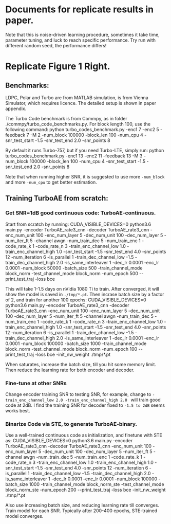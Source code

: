 # Documents for replicate results in paper.
Note that this is noise-driven learning procedure, sometimes it take time, parameter tuning, and luck to reach specific performance. 
Try run with different random seed, the performance differs!


# Replicate Figure 1 Right.

## Benchmarks:
LDPC, Polar and Turbo are from MATLAB simulation, is from Vienna Simulator, which requires licence. The detailed setup is shown in paper appendix.

The Turbo Code benchmark is from Commpy, as in folder ./commpy/turbo_code_benchmarks.py. For block length 100, use the following command:
    python turbo_codes_benchmark.py -enc1 7 -enc2 5 -feedback 7 -M 2 -num_block 100000 -block_len 100 -num_cpu 4 -snr_test_start -1.5 -snr_test_end 2.0 -snr_points 8

By default it runs Turbo-757, but if you need Turbo-LTE, simply run:
    python turbo_codes_benchmark.py -enc1 13 -enc2 11 -feedback 13 -M 3 -num_block 100000 -block_len 100 -num_cpu 4 -snr_test_start -1.5 -snr_test_end 2.0 -snr_points 8

Note that when running higher SNR, it is suggested to use more `-num_block` and more `-num_cpu` to get better estimation.


## Training TurboAE from scratch:

### Get SNR=1dB good continuous code: TurboAE-continuous.
Start from scratch by running: 
    CUDA_VISIBLE_DEVICES=0 python3.6 main.py -encoder TurboAE_rate3_cnn -decoder TurboAE_rate3_cnn -enc_num_unit 100 -enc_num_layer 5 -dec_num_unit 100 -dec_num_layer 5 -num_iter_ft 5 -channel awgn -num_train_dec 5 -num_train_enc 1 -code_rate_k 1 -code_rate_n 3 -train_enc_channel_low 1.0 -train_enc_channel_high 1.0  -snr_test_start -1.5 -snr_test_end 4.0 -snr_points 12 -num_iteration 6 -is_parallel 1 -train_dec_channel_low -1.5 -train_dec_channel_high 2.0 -is_same_interleaver 1 -dec_lr 0.0001 -enc_lr 0.0001 -num_block 50000 -batch_size 500 -train_channel_mode block_norm -test_channel_mode block_norm -num_epoch 500 --print_test_traj -loss bce

This will take 1-1.5 days on nVidia 1080 Ti to train. After converged, it will show the model is saved in `./tmp/*.pt`.
Then incrase batch size by a factor of 2, and train for another 100 epochs:
    CUDA_VISIBLE_DEVICES=0 python3.6 main.py -encoder TurboAE_rate3_cnn -decoder TurboAE_rate3_cnn -enc_num_unit 100 -enc_num_layer 5 -dec_num_unit 100 -dec_num_layer 5 -num_iter_ft 5 -channel awgn -num_train_dec 5 -num_train_enc 1 -code_rate_k 1 -code_rate_n 3 -train_enc_channel_low 1.0 -train_enc_channel_high 1.0  -snr_test_start -1.5 -snr_test_end 4.0 -snr_points 12 -num_iteration 6 -is_parallel 1 -train_dec_channel_low -1.5 -train_dec_channel_high 2.0 -is_same_interleaver 1 -dec_lr 0.0001 -enc_lr 0.0001 -num_block 100000 -batch_size 1000 -train_channel_mode block_norm -test_channel_mode block_norm -num_epoch 100 --print_test_traj -loss bce -init_nw_weight ./tmp/*.pt

When saturates, increase the batch size, till you hit some memory limit. Then reduce the learning rate for both encoder and decoder.


### Fine-tune at other SNRs
Change encoder training SNR to testing SNR, for example, change to `-train_enc_channel_low 2.0 -train_enc_channel_high 2.0 ` will train good code at 2dB. 
I find the training SNR for decoder fixed to `-1.5 to 2dB` seems works best.

### Binarize Code via STE, to generate TurboAE-binary.
Use a well-trained continuous code as initialization, and finetune with STE as:
    CUDA_VISIBLE_DEVICES=0 python3.6 main.py -encoder TurboAE_rate3_cnn -decoder TurboAE_rate3_cnn -enc_num_unit 100 -enc_num_layer 5 -dec_num_unit 100 -dec_num_layer 5 -num_iter_ft 5 -channel awgn -num_train_dec 5 -num_train_enc 1 -code_rate_k 1 -code_rate_n 3 -train_enc_channel_low 1.0 -train_enc_channel_high 1.0  -snr_test_start -1.5 -snr_test_end 4.0 -snr_points 12 -num_iteration 6 -is_parallel 1 -train_dec_channel_low -1.5 -train_dec_channel_high 2.0 -is_same_interleaver 1 -dec_lr 0.0001 -enc_lr 0.0001 -num_block 100000 -batch_size 1000 -train_channel_mode block_norm_ste -test_channel_mode block_norm_ste -num_epoch 200 --print_test_traj -loss bce -init_nw_weight ./tmp/*.pt

Also use increasing batch size, and reducing learning rate till converges. Train model for each SNR. 
Typically after 200-400 epochs, STE-trained model converges. 